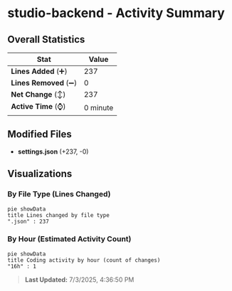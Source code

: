 # studio-backend - Activity Summary 

## Overall Statistics

| Stat                   | Value                                                             |
| ---------------------- | ----------------------------------------------------------------- |
| **Lines Added** (➕)   | 237                                          |
| **Lines Removed** (➖) | 0                                        |
| **Net Change** (↕)    | 237                |
| **Active Time** (⌚)   | 0 minute |


## Modified Files
- **settings.json** (+237, -0)

## Visualizations

### By File Type (Lines Changed)

```mermaid
pie showData
title Lines changed by file type
".json" : 237
```

### By Hour (Estimated Activity Count)

```mermaid
pie showData
title Coding activity by hour (count of changes)
"16h" : 1
```


> **Last Updated:** 7/3/2025, 4:36:50 PM